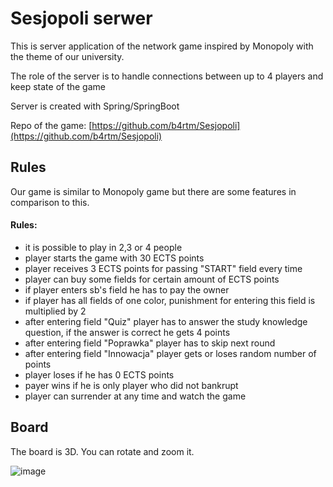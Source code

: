 ﻿# Sesjopoli serwer
This is server application of the network game inspired by Monopoly with the theme of our university. 

The role of the server is to handle connections between up to 4 players and keep state of the game

Server is created with Spring/SpringBoot

Repo of the game: [https://github.com/b4rtm/Sesjopoli](https://github.com/b4rtm/Sesjopoli)

## Rules
Our game is similar to Monopoly game but there are some features in comparison to this.

#### Rules:
- it is possible to play in 2,3 or 4 people
- player starts the game with 30 ECTS points
- player receives 3 ECTS points for passing "START" field every time
- player can buy some fields for certain amount of ECTS points
- if player enters sb's field he has to pay the owner
- if player has all fields of one color, punishment for entering this field is multiplied by 2
- after entering field "Quiz" player has to answer the study knowledge question, if the answer is correct he gets 4 points
- after entering field "Poprawka" player has to skip next round
- after entering field "Innowacja" player gets or loses random number of points
- player loses if he has 0 ECTS points
- payer wins if he is only player who did not bankrupt
- player can surrender at any time and watch the game

## Board
The board is 3D. You can rotate and zoom it.

![image](https://github.com/b4rtm/Sesjopoli/assets/97225620/d3b1128f-2558-448c-b0d2-23bf84fa1f7a)

